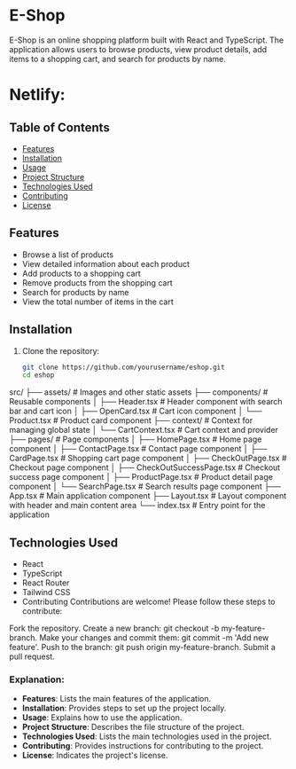 # E-Shop

E-Shop is an online shopping platform built with React and TypeScript. The application allows users to browse products, view product details, add items to a shopping cart, and search for products by name.
# Netlify:

## Table of Contents

- [Features](#features)
- [Installation](#installation)
- [Usage](#usage)
- [Project Structure](#project-structure)
- [Technologies Used](#technologies-used)
- [Contributing](#contributing)
- [License](#license)

## Features

- Browse a list of products
- View detailed information about each product
- Add products to a shopping cart
- Remove products from the shopping cart
- Search for products by name
- View the total number of items in the cart

## Installation

1. Clone the repository:
   ```bash
   git clone https://github.com/yourusername/eshop.git
   cd eshop
src/
├── assets/                 # Images and other static assets
├── components/             # Reusable components
│   ├── Header.tsx          # Header component with search bar and cart icon
│   ├── OpenCard.tsx        # Cart icon component
│   └── Product.tsx         # Product card component
├── context/                # Context for managing global state
│   └── CartContext.tsx     # Cart context and provider
├── pages/                  # Page components
│   ├── HomePage.tsx        # Home page component
│   ├── ContactPage.tsx     # Contact page component
│   ├── CardPage.tsx        # Shopping cart page component
│   ├── CheckOutPage.tsx    # Checkout page component
│   ├── CheckOutSuccessPage.tsx  # Checkout success page component
│   ├── ProductPage.tsx     # Product detail page component
│   └── SearchPage.tsx      # Search results page component
├── App.tsx                 # Main application component
├── Layout.tsx              # Layout component with header and main content area
└── index.tsx               # Entry point for the application

## Technologies Used
- React
- TypeScript
- React Router
- Tailwind CSS
- Contributing
Contributions are welcome! Please follow these steps to contribute:

Fork the repository.
Create a new branch: git checkout -b my-feature-branch.
Make your changes and commit them: git commit -m 'Add new feature'.
Push to the branch: git push origin my-feature-branch.
Submit a pull request.
### Explanation:

- **Features**: Lists the main features of the application.
- **Installation**: Provides steps to set up the project locally.
- **Usage**: Explains how to use the application.
- **Project Structure**: Describes the file structure of the project.
- **Technologies Used**: Lists the main technologies used in the project.
- **Contributing**: Provides instructions for contributing to the project.
- **License**: Indicates the project's license.


